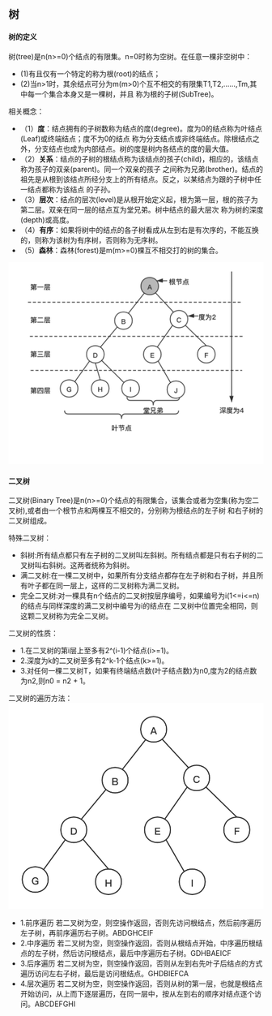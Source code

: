 ## 树

#### 树的定义
树(tree)是n(n>=0)个结点的有限集。n=0时称为空树。在任意一棵非空树中： 
- (1)有且仅有一个特定的称为根(root)的结点；
- (2)当n>1时，其余结点可分为m(m>0)个互不相交的有限集T1,T2,……,Tm,其中每一个集合本身又是一棵树，并且
称为根的子树(SubTree)。

相关概念：
- （1）**度**：结点拥有的子树数称为结点的度(degree)。度为0的结点称为叶结点(Leaf)或终端结点；度不为0的结点
称为分支结点或非终端结点。除根结点之外，分支结点也成为内部结点。树的度是树内各结点的度的最大值。
- （2）**关系**：结点的子树的根结点称为该结点的孩子(child)，相应的，该结点称为孩子的双亲(parent)。同一个双亲的孩子
之间称为兄弟(brother)。结点的祖先是从根到该结点所经分支上的所有结点。反之，以某结点为跟的子树中任一结点都称为该结点
的子孙。
- （3）**层次**：结点的层次(level)是从根开始定义起，根为第一层，根的孩子为第二层。双亲在同一层的结点互为堂兄弟。树中结点的最大层次
称为树的深度(depth)或高度。
- （4）**有序**：如果将树中的结点的各子树看成从左到右是有次序的，不能互换的，则称为该树为有序树，否则称为无序树。
- （5）**森林**：森林(forest)是m(m>=0)棵互不相交打的树的集合。

![树](resource/tree.png "树")

#### 二叉树
二叉树(Binary Tree)是n(n>=0)个结点的有限集合，该集合或者为空集(称为空二叉树),或者由一个根节点和两棵互不相交的，分别称为根结点的左子树
和右子树的二叉树组成。

特殊二叉树：
- 斜树:所有结点都只有左子树的二叉树叫左斜树。所有结点都是只有右子树的二叉树叫右斜树。这两者统称为斜树。
- 满二叉树:在一棵二叉树中，如果所有分支结点都存在左子树和右子树，并且所有叶子都在同一层上，这样的二叉树称为满二叉树。
- 完全二叉树:对一棵具有n个结点的二叉树按层序编号，如果编号为i(1<=i<=n)的结点与同样深度的满二叉树中编号为i的结点在
二叉树中位置完全相同，则这颗二叉树称为完全二叉树。

二叉树的性质：
- 1.在二叉树的第i层上至多有2^(i-1)个结点(i>=1)。
- 2.深度为k的二叉树至多有2^k-1个结点(k>=1)。
- 3.对任何一棵二叉树T，如果有终端结点数(叶子结点数)为n0,度为2的结点数为n2,则n0 = n2 + 1。

二叉树的遍历方法：
![二叉树](resource/binaryTree.png "二叉树")
- 1.前序遍历 若二叉树为空，则空操作返回，否则先访问根结点，然后前序遍历左子树，再前序遍历右子树。ABDGHCEIF
- 2.中序遍历 若二叉树为空，则空操作返回，否则从根结点开始，中序遍历根结点的左子树，然后访问根结点，最后中序遍历右子树。GDHBAEICF
- 3.后序遍历 若二叉树为空，则空操作返回，否则从左到右先叶子后结点的方式遍历访问左右子树，最后是访问根结点。GHDBIEFCA
- 4.层次遍历 若二叉树为空，则空操作返回，否则从树的第一层，也就是根结点开始访问，从上而下逐层遍历，在同一层中，按从左到右的顺序对结点逐个访问。ABCDEFGHI
